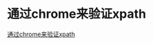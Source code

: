 # 通过chrome来验证xpath
[通过chrome来验证xpath](https://aiwithcloud.com/2021/03/14/%e9%80%9a%e8%bf%87chrome%e6%9d%a5%e9%aa%8c%e8%af%81xpath/)